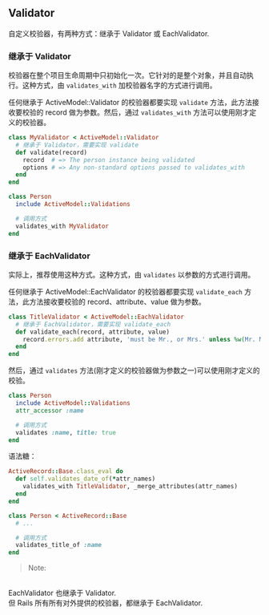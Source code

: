 ## Validator

自定义校验器，有两种方式：继承于 Validator 或 EachValidator.

### 继承于 Validator

校验器在整个项目生命周期中只初始化一次。它针对的是整个对象，并且自动执行。这种方式，由 `validates_with` 加校验器名字的方式进行调用。

任何继承于 ActiveModel::Validator 的校验器都要实现 `validate` 方法，此方法接收要校验的 record 做为参数。然后，通过 `validates_with` 方法可以使用刚才定义的校验器。

```ruby
class MyValidator < ActiveModel::Validator
  # 继承于 Validator，需要实现 validate
  def validate(record)
    record  # => The person instance being validated
    options # => Any non-standard options passed to validates_with
  end
end

class Person
  include ActiveModel::Validations

  # 调用方式
  validates_with MyValidator
end
```

### 继承于 EachValidator

实际上，推荐使用这种方式。这种方式，由 `validates` 以参数的方式进行调用。

任何继承于 ActiveModel::EachValidator 的校验器都要实现 `validate_each` 方法，此方法接收要校验的 record、attribute、value 做为参数。

```ruby
class TitleValidator < ActiveModel::EachValidator
  # 继承于 EachValidator，需要实现 validate_each
  def validate_each(record, attribute, value)
    record.errors.add attribute, 'must be Mr., or Mrs.' unless %w(Mr. Mrs.).include?(value)
  end
end
```

然后，通过 `validates` 方法(刚才定义的校验器做为参数之一)可以使用刚才定义的校验。

```ruby
class Person
  include ActiveModel::Validations
  attr_accessor :name

  # 调用方式
  validates :name, title: true
end
```

语法糖：

```ruby
ActiveRecord::Base.class_eval do
  def self.validates_date_of(*attr_names)
    validates_with TitleValidator, _merge_attributes(attr_names)
  end
end
```

```ruby
class Person < ActiveRecord::Base
  # ...

  # 调用方式
  validates_title_of :name
end
```

> Note: 
<br>
EachValidator 也继承于 Validator.
<br>
但 Rails 所有所有对外提供的校验器，都继承于 EachValidator.
